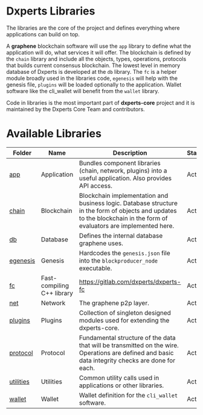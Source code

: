 # Dxperts Libraries

The libraries are the core of the project and defines everything where applications can build on top.

A **graphene** blockchain software will use the `app` library to define what the application will do, what services it will offer. The blockchain is defined by the `chain` library and include all the objects, types, operations, protocols that builds current consensus blockchain. The lowest level in memory database of Dxperts is developed at the `db` library. The `fc` is a helper module broadly used in the libraries code, `egenesis` will help with the genesis file, `plugins` will be loaded optionally to the application. Wallet software like the cli_wallet will benefit from the `wallet` library.

Code in libraries is the most important part of **dxperts-core** project and it is maintained by the Dxperts Core Team and contributors.

# Available Libraries

| Folder                 | Name                       | Description                                                                                                                                                           | Status |
| ---------------------- | -------------------------- | --------------------------------------------------------------------------------------------------------------------------------------------------------------------- | ------ |
| [app](app)             | Application                | Bundles component libraries (chain, network, plugins) into a useful application. Also provides API access.                                                            | Active |
| [chain](chain)         | Blockchain                 | Blockchain implementation and business logic. Database structure in the form of objects and updates to the blockchain in the form of evaluators are implemented here. | Active |
| [db](db)               | Database                   | Defines the internal database graphene uses.                                                                                                                          | Active |
| [egenesis](egenesis)   | Genesis                    | Hardcodes the `genesis.json` file into the `blockproducer_node` executable.                                                                                           | Active |
| [fc](fc)               | Fast-compiling C++ library | https://gitlab.com/dxperts/dxperts-fc                                                                                                                                 | Active |
| [net](net)             | Network                    | The graphene p2p layer.                                                                                                                                               | Active |
| [plugins](plugins)     | Plugins                    | Collection of singleton designed modules used for extending the dxperts-core.                                                                                         | Active |
| [protocol](protocol)   | Protocol                   | Fundamental structure of the data that will be transmitted on the wire. Operations are defined and basic data integrity checks are done for each.                     | Active |
| [utilities](utilities) | Utilities                  | Common utility calls used in applications or other libraries.                                                                                                         | Active |
| [wallet](wallet)       | Wallet                     | Wallet definition for the `cli_wallet` software.                                                                                                                      | Active |
